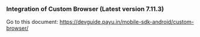 
### Integration of Custom Browser (Latest version 7.11.3)

Go to this document:
https://devguide.payu.in/mobile-sdk-android/custom-browser/
